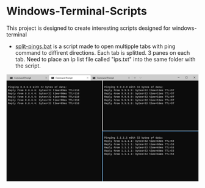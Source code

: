 # Windows-Terminal-Scripts
 This project is designed to create interesting scripts designed for windows-terminal
* <a href="https://github.com/mim21/Windows-Teminal-Scripts/blob/master/split-ping/split-pings.bat">split-pings.bat</a> is a script made to open multipple tabs with ping command to diffirent directions. Each tab is splitted. 3 panes on each tab. Need to place an ip list file called "ips.txt" into the same folder with the script.

![split-ping](https://github.com/mim21/Windows-Teminal-Scripts/blob/master/split-ping/split-ping.jpg)

